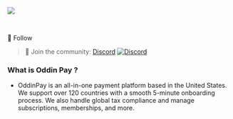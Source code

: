 ![](https://sachinsenal0x64.github.io/picx-images-hosting/rob.2rv20asuwc.webp)


<br>


🔔 Follow

> 🍻 Join the community:  <a href="https://discord.gg/PJjXggtYAm" alt="oddinpay">Discord</a>
> [![Discord](https://cdn.statically.io/gh/sachinsenal0x64/picx-images-hosting@master/discord.72y8nlaw5mdc.webp)](Discord)


### What is Oddin Pay ?

- OddinPay is an all-in-one payment platform based in the United States. We support over 120 countries with a smooth 5-minute onboarding process. We also handle global tax compliance and manage subscriptions, memberships, and more.


